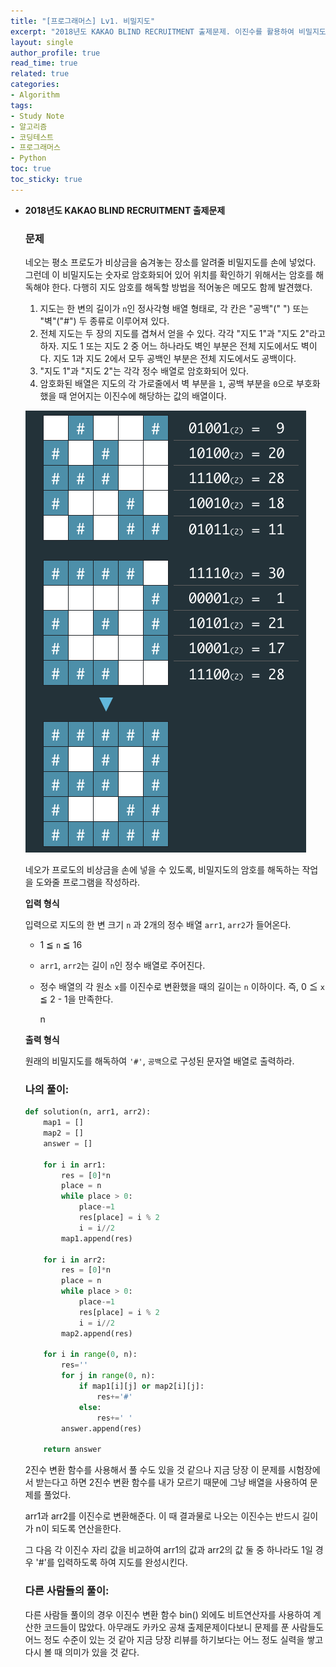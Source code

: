 ```yaml
---
title: "[프로그래머스] Lv1. 비밀지도"
excerpt: "2018년도 KAKAO BLIND RECRUITMENT 출제문제. 이진수를 활용하여 비밀지도를 해독하는 문제"
layout: single
author_profile: true
read_time: true
related: true
categories:
- Algorithm
tags:
- Study Note
- 알고리즘
- 코딩테스트
- 프로그래머스
- Python
toc: true
toc_sticky: true
---
```


- **2018년도 KAKAO BLIND RECRUITMENT 출제문제**

  ### **문제**

  네오는 평소 프로도가 비상금을 숨겨놓는 장소를 알려줄 비밀지도를 손에 넣었다. 그런데 이 비밀지도는 숫자로 암호화되어 있어 위치를 확인하기 위해서는 암호를 해독해야 한다. 다행히 지도 암호를 해독할 방법을 적어놓은 메모도 함께 발견했다.

  1. 지도는 한 변의 길이가 `n`인 정사각형 배열 형태로, 각 칸은 "공백"(" ") 또는 "벽"("#") 두 종류로 이루어져 있다.
  2. 전체 지도는 두 장의 지도를 겹쳐서 얻을 수 있다. 각각 "지도 1"과 "지도 2"라고 하자. 지도 1 또는 지도 2 중 어느 하나라도 벽인 부분은 전체 지도에서도 벽이다. 지도 1과 지도 2에서 모두 공백인 부분은 전체 지도에서도 공백이다.
  3. "지도 1"과 "지도 2"는 각각 정수 배열로 암호화되어 있다.
  4. 암호화된 배열은 지도의 각 가로줄에서 벽 부분을 `1`, 공백 부분을 `0`으로 부호화했을 때 얻어지는 이진수에 해당하는 값의 배열이다.

  ![1](https://raw.githubusercontent.com/lucathree/lucathree.github.io/master/assets/images/2021/2021-08-07.png)

  네오가 프로도의 비상금을 손에 넣을 수 있도록, 비밀지도의 암호를 해독하는 작업을 도와줄 프로그램을 작성하라.

  **입력 형식**

  입력으로 지도의 한 변 크기 `n` 과 2개의 정수 배열 `arr1`, `arr2`가 들어온다.

  - 1 ≦ `n` ≦ 16

  - `arr1`, `arr2`는 길이 `n`인 정수 배열로 주어진다.

  - 정수 배열의 각 원소 `x`를 이진수로 변환했을 때의 길이는 `n` 이하이다. 즉, 0 ≦ `x` ≦ 2 - 1을 만족한다.

    n

  **출력 형식**

  원래의 비밀지도를 해독하여 `'#'`, `공백`으로 구성된 문자열 배열로 출력하라.

  ### **나의 풀이:**

  ```python
  def solution(n, arr1, arr2):
      map1 = []
      map2 = []
      answer = []
      
      for i in arr1:
          res = [0]*n
          place = n
          while place > 0:
              place-=1
              res[place] = i % 2
              i = i//2
          map1.append(res)
          
      for i in arr2:
          res = [0]*n
          place = n
          while place > 0:
              place-=1
              res[place] = i % 2
              i = i//2
          map2.append(res)
          
      for i in range(0, n):
          res=''
          for j in range(0, n):
              if map1[i][j] or map2[i][j]:
                  res+='#'
              else:
                  res+=' '
          answer.append(res)
          
      return answer
  ```

  2진수 변환 함수를 사용해서 풀 수도 있을 것 같으나 지금 당장 이 문제를 시험장에서 받는다고 하면 2진수 변환 함수를 내가 모르기 때문에 그냥 배열을 사용하여 문제를 풀었다.

  arr1과 arr2를 이진수로 변환해준다. 이 때 결과물로 나오는 이진수는 반드시 길이가 n이 되도록 연산을한다.

  그 다음 각 이진수 자리 값을 비교하여 arr1의 값과 arr2의 값 둘 중 하나라도 1일 경우 '#'를 입력하도록 하여 지도를 완성시킨다.

  ### 다른 사람들의 풀이:

  다른 사람들 풀이의 경우 이진수 변환 함수 bin() 외에도 비트연산자를 사용하여 계산한 코드들이 많았다. 아무래도 카카오 공채 출제문제이다보니 문제를 푼 사람들도 어느 정도 수준이 있는 것 같아 지금 당장 리뷰를 하기보다는 어느 정도 실력을 쌓고 다시 볼 때 의미가 있을 것 같다.